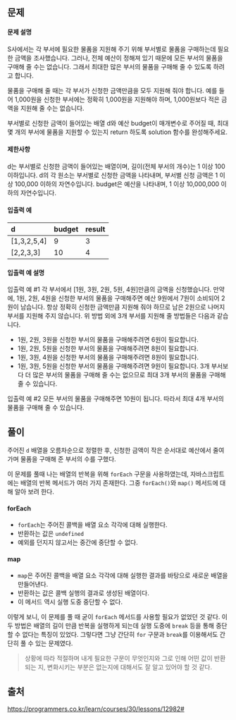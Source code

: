 ## 문제
#### 문제 설명
S사에서는 각 부서에 필요한 물품을 지원해 주기 위해 부서별로 물품을 구매하는데 필요한 금액을 조사했습니다. 그러나, 전체 예산이 정해져 있기 때문에 모든 부서의 물품을 구매해 줄 수는 없습니다. 그래서 최대한 많은 부서의 물품을 구매해 줄 수 있도록 하려고 합니다.

물품을 구매해 줄 때는 각 부서가 신청한 금액만큼을 모두 지원해 줘야 합니다. 예를 들어 1,000원을 신청한 부서에는 정확히 1,000원을 지원해야 하며, 1,000원보다 적은 금액을 지원해 줄 수는 없습니다.

부서별로 신청한 금액이 들어있는 배열 d와 예산 budget이 매개변수로 주어질 때, 최대 몇 개의 부서에 물품을 지원할 수 있는지 return 하도록 solution 함수를 완성해주세요.

#### 제한사항
d는 부서별로 신청한 금액이 들어있는 배열이며, 길이(전체 부서의 개수)는 1 이상 100 이하입니다.
d의 각 원소는 부서별로 신청한 금액을 나타내며, 부서별 신청 금액은 1 이상 100,000 이하의 자연수입니다.
budget은 예산을 나타내며, 1 이상 10,000,000 이하의 자연수입니다.

#### 입출력 예
|d|budget|result|
|:-|:-|:-|
|[1,3,2,5,4]|9|3|
|[2,2,3,3]|10|4|

#### 입출력 예 설명
입출력 예 #1
각 부서에서 [1원, 3원, 2원, 5원, 4원]만큼의 금액을 신청했습니다. 만약에, 1원, 2원, 4원을 신청한 부서의 물품을 구매해주면 예산 9원에서 7원이 소비되어 2원이 남습니다. 항상 정확히 신청한 금액만큼 지원해 줘야 하므로 남은 2원으로 나머지 부서를 지원해 주지 않습니다. 위 방법 외에 3개 부서를 지원해 줄 방법들은 다음과 같습니다.

- 1원, 2원, 3원을 신청한 부서의 물품을 구매해주려면 6원이 필요합니다.
- 1원, 2원, 5원을 신청한 부서의 물품을 구매해주려면 8원이 필요합니다.
- 1원, 3원, 4원을 신청한 부서의 물품을 구매해주려면 8원이 필요합니다.
- 1원, 3원, 5원을 신청한 부서의 물품을 구매해주려면 9원이 필요합니다.
3개 부서보다 더 많은 부서의 물품을 구매해 줄 수는 없으므로 최대 3개 부서의 물품을 구매해 줄 수 있습니다.

입출력 예 #2
모든 부서의 물품을 구매해주면 10원이 됩니다. 따라서 최대 4개 부서의 물품을 구매해 줄 수 있습니다.

## 풀이
주어진 `d` 배열을 오름차순으로 정렬한 후, 신청한 금액이 작은 순서대로 예산에서 줄여 가며 물품을 구매해 준 부서의 수를 구했다.

이 문제를 풀때 나는 배열의 반복을 위해 `forEach` 구문을 사용하였는데, 자바스크립트에는 배열의 반복 메서드가 여러 가지 존재한다. 그중 `forEach()`와 `map()` 메서드에 대해 알아 보려 한다.

#### forEach
- `forEach`는 주어진 콜백을 배열 요소 각각에 대해 실행한다.
- 반환하는 값은 `undefined`
- 예외를 던지지 않고서는 중간에 중단할 수 없다.

#### map
- `map`은 주어진 콜백을 배열 요소 각각에 대해 실행한 결과를 바탕으로 새로운 배열을 만들어낸다.
- 반환하는 값은 콜백 실행의 결과로 생성된 배열이다.
- 이 메서드 역시 실행 도중 중단할 수 없다.

이렇게 보니, 이 문제를 풀 때 굳이 `forEach` 메서드를 사용할 필요가 없었던 것 같다. 이 두 방법은 배열의 길이 만큼 반복을 실행하게 되는데 실행 도중에 `break` 등을 통해 중단할 수 없다는 특징이 있었다.
그렇다면 그냥 간단히 `for` 구문과 `break`를 이용해서도 간단히 풀 수 있는 문제였다.

> 상황에 따라 적절하며 내게 필요한 구문이 무엇인지와 그로 인해 어떤 값이 반환되는 지, 변화시키는 부분은 없는지에 대해서도 잘 알고 있어야 할 것 같다.

## 출처
https://programmers.co.kr/learn/courses/30/lessons/12982#
